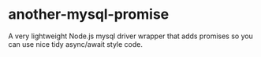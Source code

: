 # another-mysql-promise
A very lightweight Node.js mysql driver wrapper that adds promises so you can use nice tidy async/await style code.
